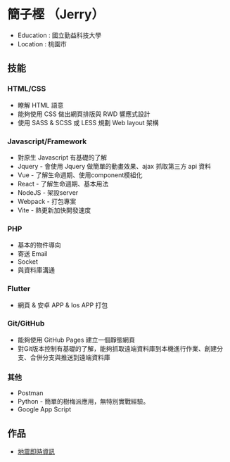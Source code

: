 # 簡子樫 （Jerry）

* Education : 國立勤益科技大學
* Location : 桃園市

## 技能

### HTML/CSS
* 瞭解 HTML 語意
* 能夠使用 CSS 做出網頁排版與 RWD 響應式設計
* 使用 SASS & SCSS 或 LESS 規劃 Web layout 架構
 
### Javascript/Framework
* 對原生 Javascript 有基礎的了解
* Jquery - 會使用 Jquery 做簡單的動畫效果、ajax 抓取第三方 api 資料
* Vue - 了解生命週期、使用component模組化
* React - 了解生命週期、基本用法
* NodeJS - 架設server
* Webpack - 打包專案
* Vite - 熱更新加快開發速度

### PHP
* 基本的物件導向
* 寄送 Email
* Socket
* 與資料庫溝通

### Flutter
* 網頁 & 安卓 APP & Ios APP 打包

### Git/GitHub
* 能夠使用 GitHub Pages 建立一個靜態網頁
* 對Git版本控制有基礎的了解，能夠抓取遠端資料庫到本機進行作業、創建分支、合併分支與推送到遠端資料庫

### 其他
* Postman
* Python - 簡單的樹梅派應用，無特別實戰經驗。
* Google App Script

## 作品
* [地震即時資訊](https://jerrybull.github.io/TaiwanEarthquake/ "link")
